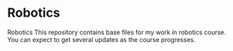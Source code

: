 # Robotics
Robotics
This repository contains base files for my work in robotics course. You can expect to get several updates as the course progresses.

